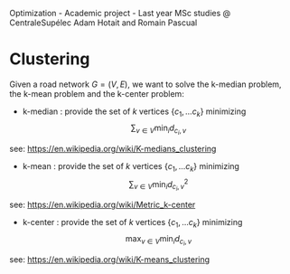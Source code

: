 Optimization - Academic project - Last year MSc studies @ CentraleSupélec Adam Hotait and Romain Pascual

# Clustering

Given a road network $G = (V,E)$, we want to solve the k-median problem, the k-mean problem and the k-center problem:

- k-median : provide the set of $k$ vertices $\{c_1, \dots c_k\}$ minimizing
$$ \sum_{v \in V} \min_i d_{c_i,v}$$

see: https://en.wikipedia.org/wiki/K-medians_clustering

- k-mean : provide the set of $k$ vertices $\{c_1, \dots c_k\}$ minimizing
$$ \sum_{v \in V} \min_i d^2_{c_i,v}$$

see: https://en.wikipedia.org/wiki/Metric_k-center

- k-center : provide the set of $k$ vertices $\{c_1, \dots c_k\}$ minimizing
$$ \max_{v \in V} \min_i d_{c_i,v}$$

see: https://en.wikipedia.org/wiki/K-means_clustering
